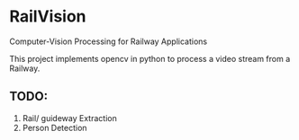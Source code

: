# RailVision
Computer-Vision Processing for Railway Applications

This project implements opencv in python to process a video stream from a Railway.

## TODO:

1. Rail/ guideway Extraction
2. Person Detection
